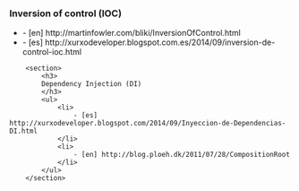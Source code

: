 <section>
			<h3>
			Inversion of control (IOC)
			</h3>
			<ul>
				<li>
					- [en] http://martinfowler.com/bliki/InversionOfControl.html
				</li>
				<li>
					- [es] http://xurxodeveloper.blogspot.com.es/2014/09/inversion-de-control-ioc.html
				</li>
			</ul>
		</section>

		<section>
			<h3>
			Dependency Injection (DI)
			</h3>
			<ul>
				<li>
					- [es] http://xurxodeveloper.blogspot.com/2014/09/Inyeccion-de-Dependencias-DI.html
				</li>
				<li>
					- [en] http://blog.ploeh.dk/2011/07/28/CompositionRoot
				</li>
			</ul>
		</section>
